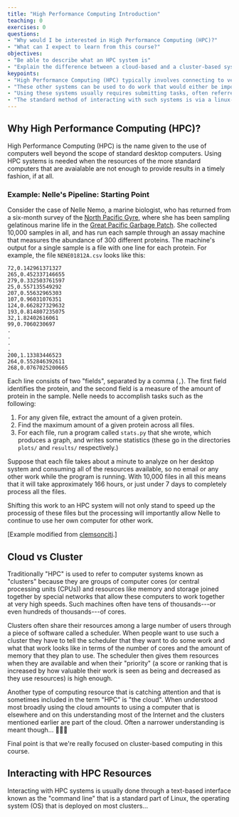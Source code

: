 ```yaml
---
title: "High Performance Computing Introduction"
teaching: 0
exercises: 0
questions:
- "Why would I be interested in High Performance Computing (HPC)?"
- "What can I expect to learn from this course?"
objectives:
- "Be able to describe what an HPC system is"
- "Explain the difference between a cloud-based and a cluster-based system"
keypoints:
- "High Performance Computing (HPC) typically involves connecting to very large computing systems elsewhere in the world."
- "These other systems can be used to do work that would either be impossible or much slower or smaller systems."
- "Using these systems usually requires submitting tasks, often referred to as \"jobs\" to a program called a scheduler that determines when your turn on the system is."
- "The standard method of interacting with such systems is via a linux-based command line interface."
---
```


## Why High Performance Computing (HPC)?

High Performance Computing (HPC) is the name given to the use of computers well beyond the scope of standard desktop computers.  Using HPC systems is needed when the resources of the more standard computers that are avaialable are not enough to provide results in a timely fashion, if at all. 

### Example: Nelle's Pipeline: Starting Point

Consider the case of Nelle Nemo, a marine biologist, who
has returned from a six-month survey of the
[North Pacific Gyre](http://en.wikipedia.org/wiki/North_Pacific_Gyre),
where she has been sampling gelatinous marine life in the
[Great Pacific Garbage Patch](http://en.wikipedia.org/wiki/Great_Pacific_Garbage_Patch).
She collected 10,000 samples in all, and has run each sample through an assay machine
that measures the abundance of 300 different proteins.
The machine's output for a single sample is
a file with one line for each protein.
For example, the file `NENE01812A.csv` looks like this:

~~~
72,0.142961371327
265,0.452337146655
279,0.332503761597
25,0.557135549292
207,0.55632965303
107,0.96031076351
124,0.662827329632
193,0.814807235075
32,1.82402616061
99,0.7060230697
.
.
.
.
200,1.13383446523
264,0.552846392611
268,0.0767025200665
~~~

Each line consists of two "fields", separated by a comma (`,`).
The first field identifies the protein,
and the second field is a measure of the amount of protein in the sample.
Nelle needs to accomplish tasks such as the following:

1.  For any given file, extract the amount of a given protein.
2.  Find the maximum amount of a given protein across all files.
3.  For each file, run a program called `stats.py` that she wrote,
    which produces a graph, and writes some statistics
    (these go in the directories `plots/` and `results/` respectively.)

Suppose that each file takes about a minute to analyze on her desktop system and consuming all of the resources available, so no email or any other work while the program is running.  With 10,000 files in all this means that it will take approximately 166 hours, or just under 7 days to completely process all the files. 

Shifting this work to an HPC system will not only stand to speed up the processig of these files but the processing will importantly allow Nelle to continue to use her own computer for other work.

[Example modified from [clemsonciti](https://github.com/clemsonciti/hpc-workshop/).]

## Cloud vs Cluster

Traditionally "HPC" is used to refer to computer systems known as "clusters" because they are groups of computer cores (or central processing units (CPUs)) and resources like memory and storage joined together by special networks that allow these computers to work together at very high speeds.  Such machines often have tens of thousands---or even hundreds of thousands---of cores.

Clusters often share their resources among a large number of users through a piece of software called a scheduler.  When people want to use such a cluster they have to tell the scheduler that they want to do some work and what that work looks like in terms of the number of cores and the amount of memory that they plan to use.  The scheduler then gives them resources when they are available and when their "priority" (a score or ranking that is increased by how valuable their work is seen as being and decreased as they use resources) is high enough.

Another type of computing resource that is catching attention and that is sometimes included in the term "HPC" is "the cloud".  When understood most broadly      using the cloud amounts to using a computer that is elsewhere and on this understanding most of the Internet and the clusters mentioned earlier are part of the cloud.  Often a narrower understanding is meant though...  

Final point is that we're really focused on cluster-based computing in this course.

## Interacting with HPC Resources

Interacting with HPC systems is usually done through a text-based interface known as the "command line" that is a standard part of Linux, the operating system (OS) that is deployed on most clusters...